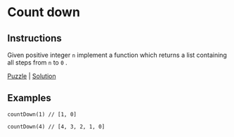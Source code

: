 # Count down

## Instructions

Given positive integer `n` implement a function which returns a list containing all steps from `n` to `0` .

[Puzzle](CountDown.kt) | [Solution](CountDownSolution.kt)

## Examples

```
countDown(1) // [1, 0]

countDown(4) // [4, 3, 2, 1, 0]
```
